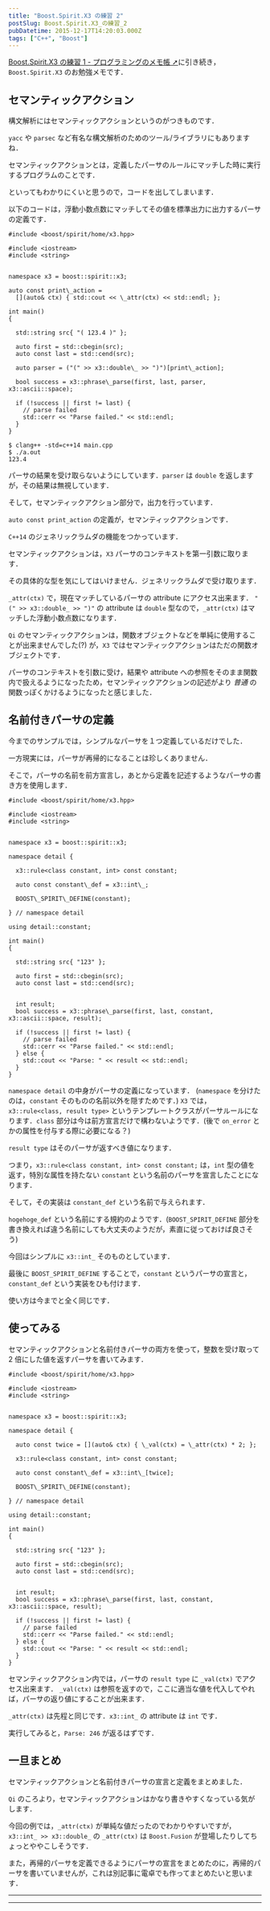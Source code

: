 ```yaml
---
title: "Boost.Spirit.X3 の練習 2"
postSlug: Boost.Spirit.X3_の練習_2
pubDatetime: 2015-12-17T14:20:03.000Z
tags: ["C++", "Boost"]
---
```


[Boost.Spirit.X3 の練習 1 - プログラミングのメモ帳 ➚](http://agtn.hatenablog.com/entry/2015/12/17/190505)に引き続き，`Boost.Spirit.X3` のお勉強メモです．

## セマンティックアクション

構文解析にはセマンティックアクションというのがつきものです．

`yacc` や `parsec` など有名な構文解析のためのツール/ライブラリにもありますね．

セマンティックアクションとは，定義したパーサのルールにマッチした時に実行するプログラムのことです．

といってもわかりにくいと思うので，コードを出してしまいます．

以下のコードは，浮動小数点数にマッチしてその値を標準出力に出力するパーサの定義です．

```
#include <boost/spirit/home/x3.hpp>

#include <iostream>
#include <string>


namespace x3 = boost::spirit::x3;

auto const print\_action =
  [](auto& ctx) { std::cout << \_attr(ctx) << std::endl; };

int main()
{

  std::string src{ "( 123.4 )" };

  auto first = std::cbegin(src);
  auto const last = std::cend(src);

  auto parser = ("(" >> x3::double\_ >> ")")[print\_action];

  bool success = x3::phrase\_parse(first, last, parser, x3::ascii::space);

  if (!success || first != last) {
    // parse failed
    std::cerr << "Parse failed." << std::endl;
  }
}

```

```
$ clang++ -std=c++14 main.cpp
$ ./a.out
123.4
```

パーサの結果を受け取らないようにしています．`parser` は `double` を返しますが，その結果は無視しています．

そして，セマンティックアクション部分で，出力を行っています．

`auto const print_action` の定義が，セマンティックアクションです．

`C++14` のジェネリックラムダの機能をつかっています．

セマンティックアクションは，`X3` パーサのコンテキストを第一引数に取ります．

その具体的な型を気にしてはいけません．ジェネリックラムダで受け取ります．

`_attr(ctx)` で，現在マッチしているパーサの attribute にアクセス出来ます．
`"(" >> x3::double_ >> ")"` の attribute は `double` 型なので，`_attr(ctx)` はマッチした浮動小数点数になります．

`Qi` のセマンティックアクションは，関数オブジェクトなどを単純に使用することが出来ませんでした(?) が，`X3` ではセマンティックアクションはただの関数オブジェクトです．

パーサのコンテキストを引数に受け，結果や attribute への参照をそのまま関数内で扱えるようになったため，セマンティックアクションの記述がより _普通_ の関数っぽくかけるようになったと感じました．

## 名前付きパーサの定義

今までのサンプルでは，シンプルなパーサを１つ定義しているだけでした．

一方現実には，パーサが再帰的になることは珍しくありません．

そこで，パーサの名前を前方宣言し，あとから定義を記述するようなパーサの書き方を使用します．

```
#include <boost/spirit/home/x3.hpp>

#include <iostream>
#include <string>


namespace x3 = boost::spirit::x3;

namespace detail {

  x3::rule<class constant, int> const constant;

  auto const constant\_def = x3::int\_;

  BOOST\_SPIRIT\_DEFINE(constant);

} // namespace detail

using detail::constant;

int main()
{

  std::string src{ "123" };

  auto first = std::cbegin(src);
  auto const last = std::cend(src);


  int result;
  bool success = x3::phrase\_parse(first, last, constant, x3::ascii::space, result);

  if (!success || first != last) {
    // parse failed
    std::cerr << "Parse failed." << std::endl;
  } else {
    std::cout << "Parse: " << result << std::endl;
  }
}

```

`namespace detail` の中身がパーサの定義になっています．
(`namespace` を分けたのは，`constant` そのものの名前以外を隠すためです．)
`X3` では，`x3::rule<class, result type>` というテンプレートクラスがパーサルールになります．`class` 部分は今は前方宣言だけで構わないようです．(後で `on_error` とかの属性を付与する際に必要になる？)

`result type` はそのパーサが返すべき値になります．

つまり，`x3::rule<class constant, int> const constant;` は，`int` 型の値を返す，特別な属性を持たない `constant` という名前のパーサを宣言したことになります．

そして，その実装は `constant_def` という名前で与えられます．

`hogehoge_def` という名前にする規約のようです．(`BOOST_SPIRIT_DEFINE` 部分を書き換えれば違う名前にしても大丈夫のようだが，素直に従っておけば良さそう)

今回はシンプルに `x3::int_` そのものとしています．

最後に `BOOST_SPIRIT_DEFINE` することで，`constant` というパーサの宣言と，`constant_def` という実装をひも付けます．

使い方は今までと全く同じです．

## 使ってみる

セマンティックアクションと名前付きパーサの両方を使って，整数を受け取って 2 倍にした値を返すパーサを書いてみます．

```
#include <boost/spirit/home/x3.hpp>

#include <iostream>
#include <string>


namespace x3 = boost::spirit::x3;

namespace detail {

  auto const twice = [](auto& ctx) { \_val(ctx) = \_attr(ctx) * 2; };

  x3::rule<class constant, int> const constant;

  auto const constant\_def = x3::int\_[twice];

  BOOST\_SPIRIT\_DEFINE(constant);

} // namespace detail

using detail::constant;

int main()
{

  std::string src{ "123" };

  auto first = std::cbegin(src);
  auto const last = std::cend(src);


  int result;
  bool success = x3::phrase\_parse(first, last, constant, x3::ascii::space, result);

  if (!success || first != last) {
    // parse failed
    std::cerr << "Parse failed." << std::endl;
  } else {
    std::cout << "Parse: " << result << std::endl;
  }
}

```

セマンティックアクション内では，パーサの `result type` に `_val(ctx)` でアクセス出来ます．
`_val(ctx)` は参照を返すので，ここに適当な値を代入してやれば，パーサの返り値にすることが出来ます．

`_attr(ctx)` は先程と同じです．`x3::int_` の attribute は `int` です．

実行してみると，`Parse: 246` が返るはずです．

## 一旦まとめ

セマンティックアクションと名前付きパーサの宣言と定義をまとめました．

`Qi` のころより，セマンティックアクションはかなり書きやすくなっている気がします．

今回の例では，`_attr(ctx)` が単純な値だったのでわかりやすいですが，`x3::int_ >> x3::double_` の `_attr(ctx)` は `Boost.Fusion` が登場したりしてちょっとややこしそうです．

また，再帰的パーサを定義できるようにパーサの宣言をまとめたのに，再帰的パーサを書いていませんが，これは別記事に電卓でも作ってまとめたいと思います．

---

---
